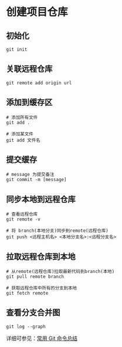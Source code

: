 # 创建项目仓库

## 初始化

```
git init
```

## 关联远程仓库

```
git remote add origin url
```

## 添加到缓存区

```
# 添加所有文件
git add .

# 添加某文件
git add 文件名
```

## 提交缓存

```
# message 为提交备注
git commit -m [message]
```

## 同步本地到远程仓库

```
# 查看远程仓库
git remote -v

# 将 branch(本地分支)同步到remote(远程仓库)
git push <远程主机名> <本地分支名>:<远程分支名>
```

## 拉取远程仓库到本地

```
# 从remote(远程仓库)拉取最新代码到branch(本地)
git pull remote branch

# 获取远程仓库中所有的分支到本地
git fetch remote
```



## 查看分支合并图

```
git log --graph
```





详细可参见：[常用 Git 命令总结](https://lance.moe/post-329.html)

